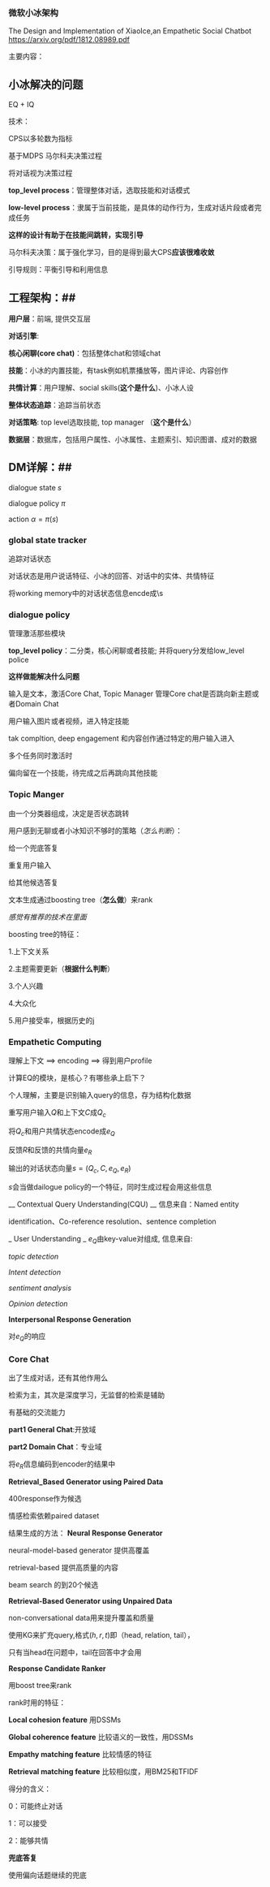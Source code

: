 ### 微软小冰架构 ###

The Design and Implementation of XiaoIce,an Empathetic Social Chatbot
https://arxiv.org/pdf/1812.08989.pdf

主要内容：

## 小冰解决的问题 ##
EQ + IQ

技术：

CPS以多轮数为指标

基于MDPS 马尔科夫决策过程

将对话视为决策过程

__top_level process__：管理整体对话，选取技能和对话模式

__low-level process__：隶属于当前技能，是具体的动作行为，生成对话片段或者完成任务

__这样的设计有助于在技能间跳转，实现引导__

马尔科夫决策：属于强化学习，目的是得到最大CPS**应该很难收敛**

引导规则：平衡引导和利用信息


## 工程架构：##

__用户层__：前端, 提供交互层

__对话引擎__:

__核心闲聊(core chat)__：包括整体chat和领域chat

__技能__：小冰的内置技能，有task例如机票播放等，图片评论、内容创作

__共情计算__：用户理解、social skills(__这个是什么__)、小冰人设

__整体状态追踪__：追踪当前状态

__对话策略__: top level选取技能, top manager （__这个是什么__）


__数据层__：数据库，包括用户属性、小冰属性、主题索引、知识图谱、成对的数据


## DM详解：##


dialogue state $s$

dialogue policy $\pi$

action $\alpha = \pi(s)$

### global state tracker ###

追踪对话状态

对话状态是用户说话特征、小冰的回答、对话中的实体、共情特征

将working memory中的对话状态信息encde成\s


### dialogue policy ###

管理激活那些模块

__top_level policy__：二分类，核心闲聊或者技能; 并将query分发给low_level police

__这样做能解决什么问题__

输入是文本，激活Core Chat, Topic Manager 管理Core chat是否跳向新主题或者Domain Chat

用户输入图片或者视频，进入特定技能

tak compltion, deep engagement 和内容创作通过特定的用户输入进入

多个任务同时激活时

偏向留在一个技能，待完成之后再跳向其他技能


### Topic Manger ###

由一个分类器组成，决定是否状态跳转

用户感到无聊或者小冰知识不够时的策略（_怎么判断_）：

给一个兜底答复

重复用户输入

给其他候选答复

文本生成通过boosting tree（__怎么做__）来rank

_感觉有推荐的技术在里面_

boosting tree的特征：

1.上下文关系

2.主题需要更新（__根据什么判断__）

3.个人兴趣

4.大众化

5.用户接受率，根据历史的j


### Empathetic Computing ###

理解上下文 ==> encoding ==> 得到用户profile

计算EQ的模块，是核心？有哪些承上启下？

个人理解，主要是识别输入query的信息，存为结构化数据



重写用户输入$Q$和上下文$C$成$Q_c$

将$Q_c$和用户共情状态encode成$e_Q$

反馈$R$和反馈的共情向量$e_R$

输出的对话状态向量$s = (Q_c, C, e_Q, e_R)$

$s$会当做dailogue policy的一个特征，同时生成过程会用这些信息

__ Contextual Query Understanding(CQU) __ 信息来自：Named entity

identification、Co-reference resolution、sentence completion

_ User Understanding _ $e_Q$由key-value对组成, 信息来自:

_topic detection_

_Intent detection_

_sentiment analysis_

_Opinion detection_

__Interpersonal Response Generation__

对$e_Q$的响应

### Core Chat ###

出了生成对话，还有其他作用么

检索为主，其次是深度学习，无监督的检索是辅助

有基础的交流能力

__part1 General Chat__:开放域

__part2 Domain Chat__：专业域

将$e_R$信息编码到encoder的结果中

__Retrieval_Based Generator using Paired Data__

400response作为候选

情感检索依赖paired dataset

结果生成的方法：
__Neural Response Generator__

neural-model-based generator 提供高覆盖

retrieval-based 提供高质量的内容

beam search 的到20个候选

__Retrieval-Based Generator using Unpaired Data__

non-conversational data用来提升覆盖和质量

使用KG来扩充query,格式$(h, r, t)$即（head, relation, tail），

只有当head在问题中，tail在回答中才会用

__Response Candidate Ranker__

用boost tree来rank

rank时用的特征：

__Local cohesion feature__ 用DSSMs

__Global coherence feature__ 比较语义的一致性，用DSSMs

__Empathy matching feature__ 比较情感的特征

__Retrieval matching feature__ 比较相似度，用BM25和TFIDF

得分的含义：

0：可能终止对话

1：可以接受

2：能够共情

__兜底答复__

使用偏向话题继续的兜底

